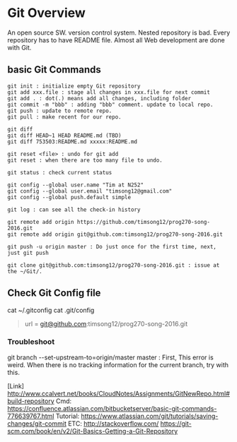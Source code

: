 # Git Overview
An open source SW. version control system.
Nested repository is bad.
Every repository has to have README file.
Almost all Web development are done with Git.

## basic Git Commands
```
git init : initialize empty Git repository
git add xxx.file : stage all changes in xxx.file for next commit
git add . : dot(.) means add all changes, including folder
git commit -m "bbb" : adding "bbb" comment. update to local repo.
git push : update to remote repo.
git pull : make recent for our repo.

git diff
git diff HEAD~1 HEAD README.md (TBD)
git diff 753503:README.md xxxxx:README.md

git reset <file> : undo for git add
git reset : when there are too many file to undo.

git status : check current status

git config --global user.name "Tim at N252"
git config --global user.email "timsong12@gmail.com"
git config --global push.default simple

git log : can see all the check-in history

git remote add origin https://github.com/timsong12/prog270-song-2016.git
git remote add origin git@github.com:timsong12/prog270-song-2016.git

git push -u origin master : Do just once for the first time, next, just git push

git clone git@github.com:timsong12/prog270-song-2016.git : issue at the ~/Git/.

```

## Check Git Config file
cat ~/.gitconfig
cat .git/config
> url = git@github.com:timsong12/prog270-song-2016.git

### Troubleshoot
git branch --set-upstream-to=origin/master master : First, This error is weird. When there is no tracking information for the current branch, try with this.

[Link]
http://www.ccalvert.net/books/CloudNotes/Assignments/GitNewRepo.html#build-repository
Cmd: https://confluence.atlassian.com/bitbucketserver/basic-git-commands-776639767.html
Tutorial: https://www.atlassian.com/git/tutorials/saving-changes/git-commit
ETC:
http://stackoverflow.com/
https://git-scm.com/book/en/v2/Git-Basics-Getting-a-Git-Repository
